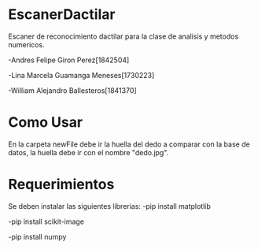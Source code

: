 # EscanerDactilar
Escaner de reconocimiento dactilar para la clase de analisis y metodos numericos.

-Andres Felipe Giron Perez[1842504]

-Lina Marcela Guamanga Meneses[1730223]

-William Alejandro Ballesteros[1841370]

# Como Usar
En la carpeta newFile debe ir la huella del dedo a comparar con la base de datos, 
la huella debe ir con el nombre "dedo.jpg".

# Requerimientos
Se deben instalar las siguientes librerias:
-pip install matplotlib

-pip install scikit-image

-pip install numpy

